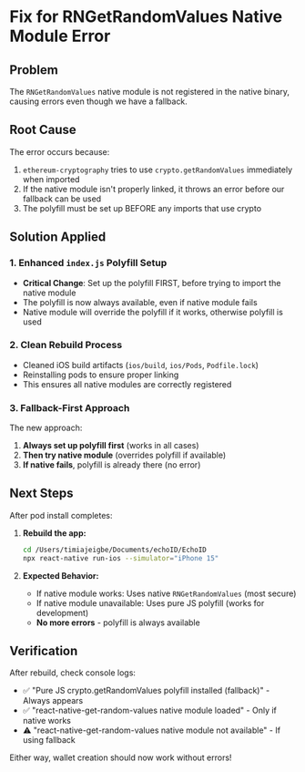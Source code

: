 # Fix for RNGetRandomValues Native Module Error

## Problem
The `RNGetRandomValues` native module is not registered in the native binary, causing errors even though we have a fallback.

## Root Cause
The error occurs because:
1. `ethereum-cryptography` tries to use `crypto.getRandomValues` immediately when imported
2. If the native module isn't properly linked, it throws an error before our fallback can be used
3. The polyfill must be set up BEFORE any imports that use crypto

## Solution Applied

### 1. Enhanced `index.js` Polyfill Setup
- **Critical Change**: Set up the polyfill FIRST, before trying to import the native module
- The polyfill is now always available, even if native module fails
- Native module will override the polyfill if it works, otherwise polyfill is used

### 2. Clean Rebuild Process
- Cleaned iOS build artifacts (`ios/build`, `ios/Pods`, `Podfile.lock`)
- Reinstalling pods to ensure proper linking
- This ensures all native modules are correctly registered

### 3. Fallback-First Approach
The new approach:
1. **Always set up polyfill first** (works in all cases)
2. **Then try native module** (overrides polyfill if available)
3. **If native fails**, polyfill is already there (no error)

## Next Steps

After pod install completes:

1. **Rebuild the app:**
   ```bash
   cd /Users/timiajeigbe/Documents/echoID/EchoID
   npx react-native run-ios --simulator="iPhone 15"
   ```

2. **Expected Behavior:**
   - If native module works: Uses native `RNGetRandomValues` (most secure)
   - If native module unavailable: Uses pure JS polyfill (works for development)
   - **No more errors** - polyfill is always available

## Verification

After rebuild, check console logs:
- ✅ "Pure JS crypto.getRandomValues polyfill installed (fallback)" - Always appears
- ✅ "react-native-get-random-values native module loaded" - Only if native works
- ⚠️ "react-native-get-random-values native module not available" - If using fallback

Either way, wallet creation should now work without errors!

